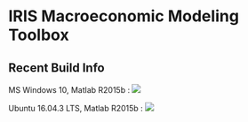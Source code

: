 # IRIS Macroeconomic Modeling Toolbox

## Recent Build Info
MS Windows 10, Matlab R2015b : <a href="https://teamcity.ogresearch.com/viewType.html?buildTypeId=IrisToolbox_CiBuild_Windows&guest=1">
  <img src="https://teamcity.ogresearch.com/app/rest/builds/buildType:(id:IrisToolbox_CiBuild)/statusIcon"/>
</a>

Ubuntu 16.04.3 LTS, Matlab R2015b : <a href="https://teamcity.ogresearch.com/viewType.html?buildTypeId=IrisToolbox_CiBuild_Linux&guest=1">
  <img src="https://teamcity.ogresearch.com/app/rest/builds/buildType:(id:IrisToolbox_CiBuild)/statusIcon"/>
</a>
